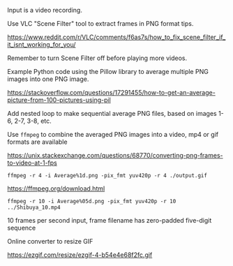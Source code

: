 Input is a video recording.

Use VLC "Scene Filter" tool to extract frames in PNG format tips.

https://www.reddit.com/r/VLC/comments/f6as7s/how_to_fix_scene_filter_if_it_isnt_working_for_you/

Remember to turn Scene Filter off before playing more videos.

Example Python code using the Pillow library to average multiple PNG images into one PNG image.

https://stackoverflow.com/questions/17291455/how-to-get-an-average-picture-from-100-pictures-using-pil

Add nested loop to make sequential average PNG files, based on images 1-6, 2-7, 3-8, etc.

Use `ffmpeg` to combine the averaged PNG images into a video, mp4 or gif formats are available

https://unix.stackexchange.com/questions/68770/converting-png-frames-to-video-at-1-fps

`ffmpeg -r 4 -i Average%1d.png -pix_fmt yuv420p -r 4 ./output.gif`

https://ffmpeg.org/download.html

`ffmpeg -r 10 -i Average%05d.png -pix_fmt yuv420p -r 10 ../Shibuya_10.mp4`

10 frames per second input, frame filename has zero-padded five-digit sequence

Online converter to resize GIF

https://ezgif.com/resize/ezgif-4-b54e4e68f2fc.gif

